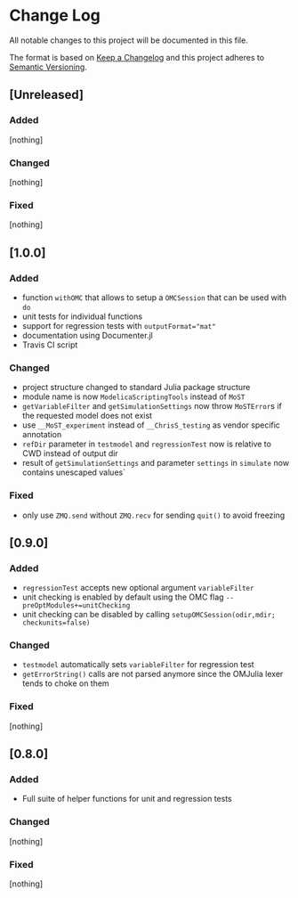 # Change Log
All notable changes to this project will be documented in this file.

The format is based on [Keep a Changelog](http://keepachangelog.com/)
and this project adheres to [Semantic Versioning](http://semver.org/).

## [Unreleased]

### Added

[nothing]

### Changed

[nothing]

### Fixed

[nothing]

## [1.0.0]

### Added

* function `withOMC` that allows to setup a `OMCSession` that can be used with `do`
* unit tests for individual functions
* support for regression tests with `outputFormat="mat"`
* documentation using Documenter.jl
* Travis CI script

### Changed

* project structure changed to standard Julia package structure
* module name is now `ModelicaScriptingTools` instead of `MoST`
* `getVariableFilter` and `getSimulationSettings` now throw `MoSTError`s if the requested model does not exist
* use `__MoST_experiment` instead of `__ChrisS_testing` as vendor specific annotation
* `refDir` parameter in `testmodel` and `regressionTest` now is relative to CWD instead of output dir
* result of `getSimulationSettings` and parameter `settings` in `simulate` now contains unescaped values`

### Fixed

* only use `ZMQ.send` without `ZMQ.recv` for sending `quit()` to avoid freezing

## [0.9.0]

### Added

* `regressionTest` accepts new optional argument `variableFilter`
* unit checking is enabled by default using the OMC flag `--preOptModules+=unitChecking`
* unit checking can be disabled by calling `setupOMCSession(odir,mdir; checkunits=false)`


### Changed

* `testmodel` automatically sets `variableFilter` for regression test
* `getErrorString()` calls are not parsed anymore since the OMJulia lexer tends to choke on them

### Fixed

[nothing]


## [0.8.0]

### Added

* Full suite of helper functions for unit and regression tests

### Changed

[nothing]

### Fixed

[nothing]
